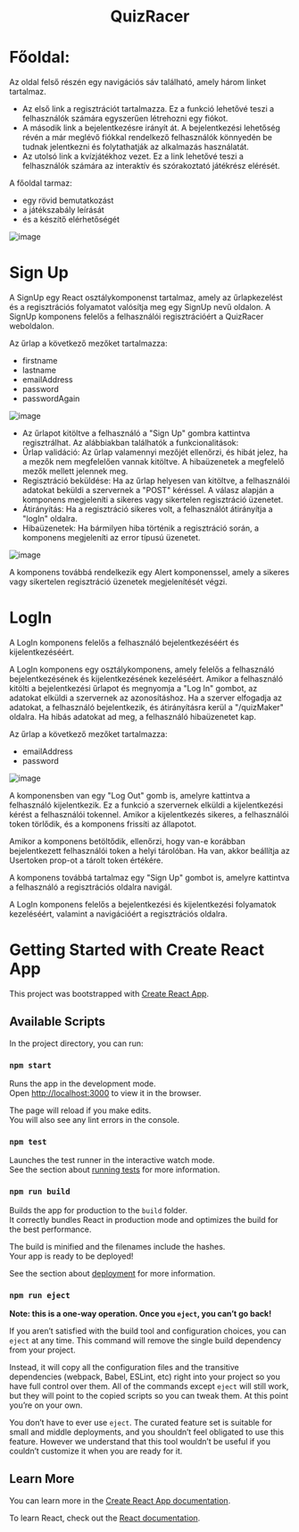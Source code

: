 <h1 align='center'>QuizRacer</h1>

# Főoldal:

Az oldal felső részén egy navigációs sáv található, amely három linket tartalmaz.
- Az első link a regisztrációt tartalmazza. Ez a funkció lehetővé teszi a felhasználók számára egyszerűen létrehozni egy fiókot.
- A második link a bejelentkezésre irányít át. A bejelentkezési lehetőség révén a már meglévő fiókkal rendelkező felhasználók könnyedén be tudnak jelentkezni és folytathatják az alkalmazás használatát.
- Az utolsó link a kvízjátékhoz vezet. Ez a link lehetővé teszi a felhasználók számára az interaktív és szórakoztató játékrész elérését.

A főoldal tarmaz:
- egy rövid bemutatkozást
- a játékszabály leírását
- és a készítő elérhetőségét 


![image](https://github.com/JungKata/vizsga/assets/97729333/2edc85fe-9362-458a-81d5-b100ba759173)

# Sign Up
A SignUp egy React osztálykomponenst tartalmaz, amely az űrlapkezelést és a regisztrációs folyamatot valósítja meg egy SignUp nevű oldalon. 
A SignUp komponens felelős a felhasználói regisztrációért a QuizRacer weboldalon.<br/>

Az űrlap a következő mezőket tartalmazza:
- firstname
- lastname
- emailAddress
- password
- passwordAgain

![image](https://github.com/JungKata/vizsga/assets/97729333/37eabce8-9ed0-4d50-ad52-a761b2ea6629)

- Az űrlapot kitöltve a felhasználó a "Sign Up" gombra kattintva regisztrálhat. Az alábbiakban találhatók a funkcionalitások:
- Űrlap validáció: Az űrlap valamennyi mezőjét ellenőrzi, és hibát jelez, ha a mezők nem megfelelően vannak kitöltve. A hibaüzenetek a megfelelő mezők mellett jelennek meg.
- Regisztráció beküldése: Ha az űrlap helyesen van kitöltve, a felhasználói adatokat beküldi a szervernek a "POST" kéréssel. A válasz alapján a komponens megjeleníti a sikeres vagy sikertelen regisztráció üzenetet.
- Átirányítás: Ha a regisztráció sikeres volt, a felhasználót átirányítja a "logIn" oldalra.
- Hibaüzenetek: Ha bármilyen hiba történik a regisztráció során, a komponens megjeleníti az error típusú üzenetet.

![image](https://github.com/JungKata/vizsga/assets/97729333/2c34bc10-5d35-4b8a-9bd7-d553b8ab4b42)

A komponens továbbá rendelkezik egy Alert komponenssel, amely a sikeres vagy sikertelen regisztráció üzenetek megjelenítését végzi.

# LogIn
A LogIn komponens felelős a felhasználó bejelentkezéséért és kijelentkezéséért.

A LogIn komponens egy osztálykomponens, amely felelős a felhasználó bejelentkezésének és kijelentkezésének kezeléséért. Amikor a felhasználó kitölti a bejelentkezési űrlapot és megnyomja a "Log In" gombot, az adatokat elküldi a szervernek az azonosításhoz. Ha a szerver elfogadja az adatokat, a felhasználó bejelentkezik, és átirányításra kerül a "/quizMaker" oldalra. Ha hibás adatokat ad meg, a felhasználó hibaüzenetet kap.

Az űrlap a következő mezőket tartalmazza:
- emailAddress
- password

![image](https://github.com/JungKata/vizsga/assets/97729333/b8f2e453-c503-47e7-aeb2-16f906502660)

A komponensben van egy "Log Out" gomb is, amelyre kattintva a felhasználó kijelentkezik. Ez a funkció a szervernek elküldi a kijelentkezési kérést a felhasználói tokennel. Amikor a kijelentkezés sikeres, a felhasználói token törlődik, és a komponens frissíti az állapotot.

Amikor a komponens betöltődik, ellenőrzi, hogy van-e korábban bejelentkezett felhasználói token a helyi tárolóban. Ha van, akkor beállítja az Usertoken prop-ot a tárolt token értékére.

A komponens továbbá tartalmaz egy "Sign Up" gombot is, amelyre kattintva a felhasználó a regisztrációs oldalra navigál.

A LogIn komponens felelős a bejelentkezési és kijelentkezési folyamatok kezeléséért, valamint a navigációért a regisztrációs oldalra.


# Getting Started with Create React App

This project was bootstrapped with [Create React App](https://github.com/facebook/create-react-app).

## Available Scripts

In the project directory, you can run:

### `npm start`

Runs the app in the development mode.\
Open [http://localhost:3000](http://localhost:3000) to view it in the browser.

The page will reload if you make edits.\
You will also see any lint errors in the console.

### `npm test`

Launches the test runner in the interactive watch mode.\
See the section about [running tests](https://facebook.github.io/create-react-app/docs/running-tests) for more information.

### `npm run build`

Builds the app for production to the `build` folder.\
It correctly bundles React in production mode and optimizes the build for the best performance.

The build is minified and the filenames include the hashes.\
Your app is ready to be deployed!

See the section about [deployment](https://facebook.github.io/create-react-app/docs/deployment) for more information.

### `npm run eject`

**Note: this is a one-way operation. Once you `eject`, you can’t go back!**

If you aren’t satisfied with the build tool and configuration choices, you can `eject` at any time. This command will remove the single build dependency from your project.

Instead, it will copy all the configuration files and the transitive dependencies (webpack, Babel, ESLint, etc) right into your project so you have full control over them. All of the commands except `eject` will still work, but they will point to the copied scripts so you can tweak them. At this point you’re on your own.

You don’t have to ever use `eject`. The curated feature set is suitable for small and middle deployments, and you shouldn’t feel obligated to use this feature. However we understand that this tool wouldn’t be useful if you couldn’t customize it when you are ready for it.

## Learn More

You can learn more in the [Create React App documentation](https://facebook.github.io/create-react-app/docs/getting-started).

To learn React, check out the [React documentation](https://reactjs.org/).
